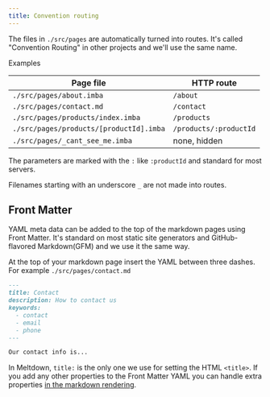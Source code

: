 ```yaml
---
title: Convention routing
---
```


 The files in `./src/pages` are automatically turned into routes. It's called "Convention Routing" in other projects and we'll use the same name.

Examples

| Page file | HTTP route |
|---|---|
| `./src/pages/about.imba` | `/about` |
| `./src/pages/contact.md` | `/contact` |
| `./src/pages/products/index.imba` | `/products` |
| `./src/pages/products/[productId].imba` | `/products/:productId` |
| `./src/pages/_cant_see_me.imba` | none, hidden |

The parameters are marked with the `:` like `:productId` and standard for most servers.

Filenames starting with an underscore `_` are not made into routes.

## Front Matter

YAML meta data can be added to the top of the markdown pages using Front Matter. It's standard on most static site generators and GitHub-flavored Markdown(GFM) and we use it the same way.

At the top of your markdown page insert the YAML between three dashes. For example `./src/pages/contact.md`

```md
---
title: Contact
description: How to contact us
keywords:
  - contact
  - email
  - phone
---

Our contact info is...
```

In Meltdown, `title:` is the only one we use for setting the HTML `<title>`. If you add any other properties to the Front Matter YAML you can handle extra properties [in the markdown rendering](https://github.com/the-syndrome/meltdown/blob/master/tools/build-routes.imba#L95).